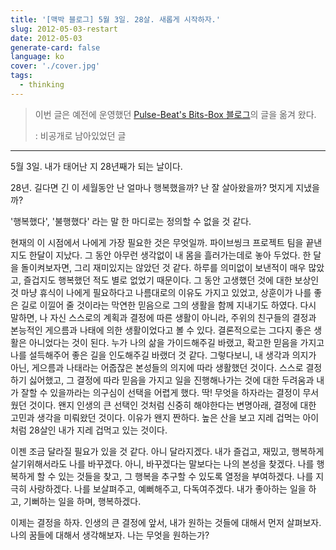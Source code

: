 ```yaml
---
title: '[맥박 블로그] 5월 3일. 28살. 새롭게 시작하자.'
slug: 2012-05-03-restart
date: 2012-05-03
generate-card: false
language: ko
cover: './cover.jpg'
tags:
  - thinking
---
```


> 이번 글은 예전에 운영했던 [Pulse-Beat's Bits-Box 블로그](https://pulsebeat.tistory.com/)의 글을 옮겨 왔다.
>
> : 비공개로 남아있었던 글

---

5월 3일. 내가 태어난 지 28년째가 되는 날이다.

28년. 길다면 긴 이 세월동안 난 얼마나 행복했을까? 난 잘 살아왔을까? 멋지게 지냈을까?

'행복했다', '불행했다' 라는 말 한 마디로는 정의할 수 없을 것 같다.

현재의 이 시점에서 나에게 가장 필요한 것은 무엇일까. 파이브씽크 프로젝트 팀을 끝낸지도 한달이 지났다. 그 동안 아무런 생각없이 내 몸을 흘러가는데로 놓아 두었다. 한 달을 돌이켜보자면, 그리 재미있지는 않았던 것 같다. 하루를 의미없이 보낸적이 매우 많았고, 즐겁지도 행복했던 적도 별로 없었기 때문이다. 그 동안 고생했던 것에 대한 보상인 것 마냥 휴식이 나에게 필요하다고 나름대로의 이유도 가지고 있었고, 상훈이가 나를 좋은 길로 이낄어 줄 것이라는 막연한 믿음으로 그의 생활을 함께 지내기도 하였다. 다시 말하면, 나 자신 스스로의 계획과 결정에 따른 생활이 아니라, 주위의 친구들의 결정과 본능적인 게으름과 나태에 의한 생활이었다고 볼 수 있다. 결론적으로는 그다지 좋은 생활은 아니었다는 것이 된다. 누가 나의 삶을 가이드해주길 바랬고, 확고한 믿음을 가지고 나를 설득해주어 좋은 길을 인도해주길 바랬더 것 같다. 그렇다보니, 내 생각과 의지가 아닌, 게으름과 나태라는 어줍잖은 본성들의 의지에 따라 생활했던 것이다. 스스로 결정하기 싫어했고, 그 결정에 따라 믿음을 가지고 일을 진행해나가는 것에 대한 두려움과 내가 잘할 수 있을까라는 의구심이 선택을 어렵게 했다. 딱! 무엇을 하자라는 결정이 무서웠던 것이다. 왠지 인생의 큰 선택인 것처럼 신중히 해야한다는 변명아래, 결정에 대한 고민과 생각을 미뤄왔던 것이다. 이유가 왠지 짠하다. 높은 산을 보고 지레 겁먹는 아이처럼 28살인 내가 지레 겁먹고 있는 것이다.

이젠 조금 달라질 필요가 있을 것 같다. 아니 달라지겠다. 내가 즐겁고, 재밌고, 행복하게 살기위해서라도 나를 바꾸겠다. 아니, 바꾸겠다는 말보다는 나의 본성을 찾겠다. 나를 행복하게 할 수 있는 것들을 찾고, 그 행복을 추구할 수 있도록 열정을 부여하겠다. 나를 지극히 사랑하겠다. 나를 보살펴주고, 예뻐해주고, 다독여주겠다. 내가 좋아하는 일을 하고, 기뻐하는 일을 하며, 행복하겠다.

이제는 결정을 하자. 인생의 큰 결정에 앞서, 내가 원하는 것들에 대해서 먼저 살펴보자. 나의 꿈들에 대해서 생각해보자. 나는 무엇을 원하는가?
